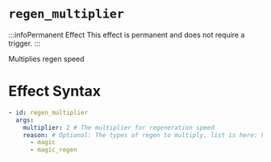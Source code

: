 # `regen_multiplier`
:::infoPermanent Effect
This effect is permanent and does not require a trigger.
:::

Multiplies regen speed

# Effect Syntax
```yaml
- id: regen_multiplier
  args:
    multiplier: 2 # The multiplier for regeneration speed
    reason: # Optional: The types of regen to multiply, list is here: https://hub.spigotmc.org/javadocs/bukkit/org/bukkit/event/entity/EntityRegainHealthEvent.RegainReason.html
      - magic
      - magic_regen
```